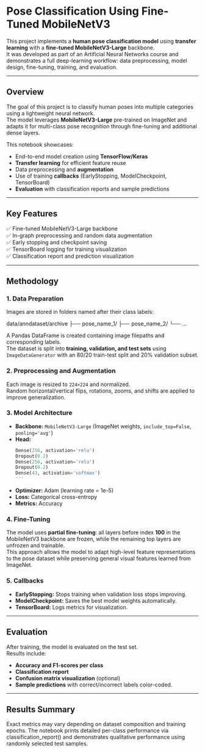 # Pose Classification Using Fine-Tuned MobileNetV3

This project implements a **human pose classification model** using **transfer learning** with a **fine-tuned MobileNetV3-Large** backbone.  
It was developed as part of an Artificial Neural Networks course and demonstrates a full deep-learning workflow: data preprocessing, model design, fine-tuning, training, and evaluation.

---

## Overview

The goal of this project is to classify human poses into multiple categories using a lightweight neural network.  
The model leverages **MobileNetV3-Large** pre-trained on ImageNet and adapts it for multi-class pose recognition through fine-tuning and additional dense layers.

This notebook showcases:
- End-to-end model creation using **TensorFlow/Keras**
- **Transfer learning** for efficient feature reuse
- Data preprocessing and **augmentation**
- Use of training **callbacks** (EarlyStopping, ModelCheckpoint, TensorBoard)
- **Evaluation** with classification reports and sample predictions

---

## Key Features

✅ Fine-tuned MobileNetV3-Large backbone  
✅ In-graph preprocessing and random data augmentation  
✅ Early stopping and checkpoint saving  
✅ TensorBoard logging for training visualization  
✅ Classification report and prediction visualization  

---

## Methodology

### **1. Data Preparation**
Images are stored in folders named after their class labels:

data/anndataset/archive
├── pose_name_1/
├── pose_name_2/
└── ...

A Pandas DataFrame is created containing image filepaths and corresponding labels.  
The dataset is split into **training, validation, and test sets** using `ImageDataGenerator` with an 80/20 train-test split and 20% validation subset.

### **2. Preprocessing and Augmentation**
Each image is resized to `224×224` and normalized.  
Random horizontal/vertical flips, rotations, zooms, and shifts are applied to improve generalization.

### **3. Model Architecture**
- **Backbone:** `MobileNetV3-Large` (ImageNet weights, `include_top=False`, `pooling='avg'`)
- **Head:**
  ```python
  Dense(256, activation='relu')
  Dropout(0.2)
  Dense(256, activation='relu')
  Dropout(0.2)
  Dense(43, activation='softmax')
  '''
- **Optimizer:** Adam (learning rate = 1e-5)
- **Loss:** Categorical cross-entropy
- **Metrics:** Accuracy

### 4. Fine-Tuning

The model uses **partial fine-tuning**: all layers before index **100** in the MobileNetV3 backbone are frozen, while the remaining top layers are unfrozen and trainable.  
This approach allows the model to adapt high-level feature representations to the pose dataset while preserving general visual features learned from ImageNet.

### 5. Callbacks

- **EarlyStopping:** Stops training when validation loss stops improving.  
- **ModelCheckpoint:** Saves the best model weights automatically.  
- **TensorBoard:** Logs metrics for visualization.

---

## Evaluation
After training, the model is evaluated on the test set.  
Results include:

- **Accuracy and F1-scores per class**
- **Classification report**
- **Confusion matrix visualization** (optional)
- **Sample predictions** with correct/incorrect labels color-coded.

---

## Results Summary

Exact metrics may vary depending on dataset composition and training epochs.
The notebook prints detailed per-class performance via classification_report() and demonstrates qualitative performance using randomly selected test samples.
